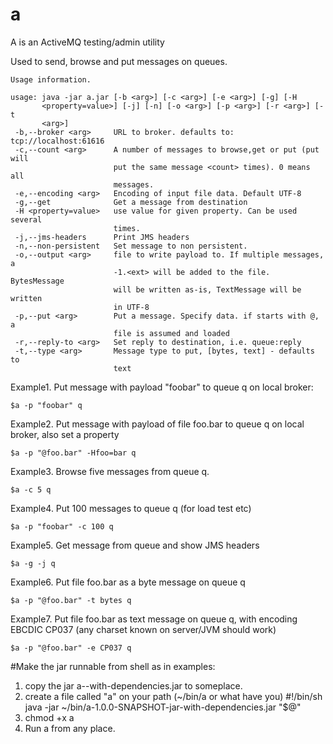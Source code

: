 a
=

A is an ActiveMQ testing/admin utility

Used to send, browse and put messages on queues.

```
Usage information.

usage: java -jar a.jar [-b <arg>] [-c <arg>] [-e <arg>] [-g] [-H
       <property=value>] [-j] [-n] [-o <arg>] [-p <arg>] [-r <arg>] [-t
       <arg>]
 -b,--broker <arg>     URL to broker. defaults to: tcp://localhost:61616
 -c,--count <arg>      A number of messages to browse,get or put (put will
                       put the same message <count> times). 0 means all
                       messages.
 -e,--encoding <arg>   Encoding of input file data. Default UTF-8
 -g,--get              Get a message from destination
 -H <property=value>   use value for given property. Can be used several
                       times.
 -j,--jms-headers      Print JMS headers
 -n,--non-persistent   Set message to non persistent.
 -o,--output <arg>     file to write payload to. If multiple messages, a
                       -1.<ext> will be added to the file. BytesMessage
                       will be written as-is, TextMessage will be written
                       in UTF-8
 -p,--put <arg>        Put a message. Specify data. if starts with @, a
                       file is assumed and loaded
 -r,--reply-to <arg>   Set reply to destination, i.e. queue:reply
 -t,--type <arg>       Message type to put, [bytes, text] - defaults to
                       text
```

Example1. Put message with payload "foobar" to queue q on local broker:
    
    $a -p "foobar" q

Example2. Put message with payload of file foo.bar to queue q on local broker, also set a property
    
    $a -p "@foo.bar" -Hfoo=bar q

Example3. Browse five messages from queue q.
 
    $a -c 5 q

Example4. Put 100 messages to queue q (for load test etc)

    $a -p "foobar" -c 100 q

Example5. Get message from queue and show JMS headers
    
    $a -g -j q

Example6. Put file foo.bar as a byte message on queue q
    
    $a -p "@foo.bar" -t bytes q

Example7. Put file foo.bar as text message on queue q, with encoding EBCDIC CP037 (any charset known on server/JVM should work)
    
    $a -p "@foo.bar" -e CP037 q


#Make the jar runnable from shell as in examples:
1. copy the jar a-<version>-with-dependencies.jar to someplace.
2. create a file called "a" on your path (~/bin/a or what have you)
    #!/bin/sh
    java -jar ~/bin/a-1.0.0-SNAPSHOT-jar-with-dependencies.jar "$@"
3. chmod +x a
4. Run a from any place.
